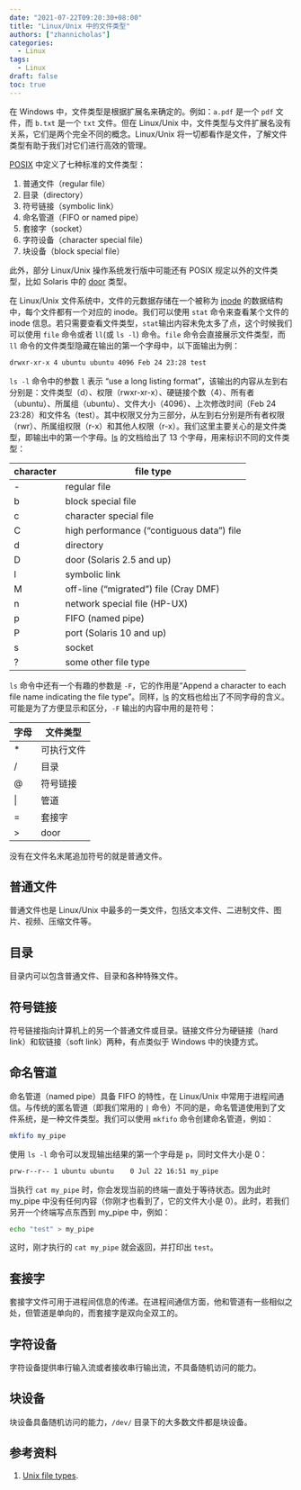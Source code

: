 ```yaml
---
date: "2021-07-22T09:20:30+08:00"
title: "Linux/Unix 中的文件类型"
authors: ["zhannicholas"]
categories:
  - Linux
tags:
  - Linux
draft: false
toc: true
---
```


在 Windows 中，文件类型是根据扩展名来确定的。例如：`a.pdf` 是一个 `pdf` 文件，而 `b.txt` 是一个 `txt` 文件。但在 Linux/Unix 中，文件类型与文件扩展名没有关系，它们是两个完全不同的概念。Linux/Unix 将一切都看作是文件，了解文件类型有助于我们对它们进行高效的管理。

[POSIX](https://en.wikipedia.org/wiki/POSIX) 中定义了七种标准的文件类型：

1. 普通文件（regular file）
2. 目录（directory）
3. 符号链接（symbolic link）
4. 命名管道（FIFO or named pipe）
5. 套接字（socket）
6. 字符设备（character special file）
7. 块设备（block special file）

此外，部分 Linux/Unix 操作系统发行版中可能还有 POSIX 规定以外的文件类型，比如 Solaris 中的 [door](https://en.wikipedia.org/wiki/Doors_(computing)) 类型。

在 Linux/Unix 文件系统中，文件的元数据存储在一个被称为 [inode](https://en.wikipedia.org/wiki/Inode) 的数据结构中，每个文件都有一个对应的 inode。我们可以使用 `stat` 命令来查看某个文件的 inode 信息。若只需要查看文件类型，`stat`输出内容未免太多了点，这个时候我们可以使用 `file` 命令或者 `ll`(或 `ls -l`) 命令。`file` 命令会直接展示文件类型，而 `ll` 命令的文件类型隐藏在输出的第一个字母中，以下面输出为例：

```txt
drwxr-xr-x 4 ubuntu ubuntu 4096 Feb 24 23:28 test
```

`ls -l` 命令中的参数 `l` 表示 “use a long listing format”，该输出的内容从左到右分别是：文件类型（d）、权限（rwxr-xr-x）、硬链接个数（4）、所有者（ubuntu）、所属组（ubuntu）、文件大小（4096）、上次修改时间（Feb 24 23:28）和文件名（test）。其中权限又分为三部分，从左到右分别是所有者权限（rwr）、所属组权限（r-x）和其他人权限（r-x）。我们这里主要关心的是文件类型，即输出中的第一个字母。[ls](https://www.gnu.org/software/coreutils/manual/html_node/What-information-is-listed.html#What-information-is-listed) 的文档给出了 13 个字母，用来标识不同的文件类型：

| character | file type                                 |
| --------- | ----------------------------------------- |
| -         | regular file                              |
| b         | block special file                        |
| c         | character special file                    |
| C         | high performance (“contiguous data”) file |
| d         | directory                                 |
| D         | door (Solaris 2.5 and up)                 |
| l         | symbolic link                             |
| M         | off-line (“migrated”) file (Cray DMF)     |
| n         | network special file (HP-UX)              |
| p         | FIFO (named pipe)                         |
| P         | port (Solaris 10 and up)                  |
| s         | socket                                    |
| ?         | some other file type                      |

`ls` 命令中还有一个有趣的参数是 `-F`，它的作用是“Append a character to each file name indicating the file type”。同样，[ls](https://www.gnu.org/software/coreutils/manual/html_node/General-output-formatting.html#General-output-formatting) 的文档也给出了不同字母的含义。可能是为了方便显示和区分，`-F` 输出的内容中用的是符号：

| 字母 | 文件类型   |
| ---- | ---------- |
| *    | 可执行文件 |
| /    | 目录       |
| @    | 符号链接   |
| \|   | 管道       |
| =    | 套接字     |
| >    | door      |

没有在文件名末尾追加符号的就是普通文件。

## 普通文件

普通文件也是 Linux/Unix 中最多的一类文件，包括文本文件、二进制文件、图片、视频、压缩文件等。

## 目录

目录内可以包含普通文件、目录和各种特殊文件。

## 符号链接

符号链接指向计算机上的另一个普通文件或目录。链接文件分为硬链接（hard link）和软链接（soft link）两种，有点类似于 Windows 中的快捷方式。

## 命名管道

命名管道（named pipe）具备 FIFO 的特性，在 Linux/Unix 中常用于进程间通信。与传统的匿名管道（即我们常用的 `|` 命令）不同的是，命名管道使用到了文件系统，是一种文件类型。我们可以使用 `mkfifo` 命令创建命名管道，例如：

```sh
mkfifo my_pipe
```

使用 `ls -l` 命令可以发现输出结果的第一个字母是 `p`，同时文件大小是 0：

```txt
prw-r--r-- 1 ubuntu ubuntu    0 Jul 22 16:51 my_pipe
```

当执行 `cat my_pipe` 时，你会发现当前的终端一直处于等待状态。因为此时 my_pipe 中没有任何内容（你刚才也看到了，它的文件大小是 0）。此时，若我们另开一个终端写点东西到 my_pipe 中，例如：

```sh
echo "test" > my_pipe
```
这时，刚才执行的 `cat my_pipe` 就会返回，并打印出 `test`。


## 套接字

套接字文件可用于进程间信息的传递。在进程间通信方面，他和管道有一些相似之处，但管道是单向的，而套接字是双向全双工的。

## 字符设备

字符设备提供串行输入流或者接收串行输出流，不具备随机访问的能力。

## 块设备

块设备具备随机访问的能力，`/dev/` 目录下的大多数文件都是块设备。

## 参考资料

1. [Unix file types](https://en.wikipedia.org/wiki/Unix_file_types).